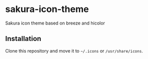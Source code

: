# sakura-icon-theme
Sakura icon theme based on breeze and hicolor

## Installation

Clone this repository and move it to `~/.icons` or `/usr/share/icons`.
